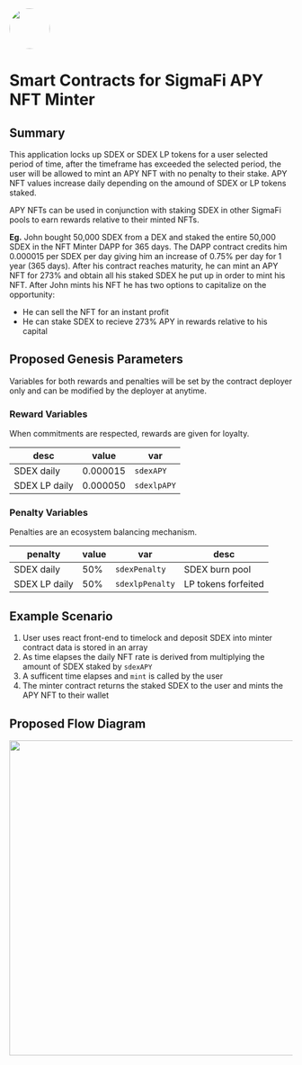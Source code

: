 <img src="https://user-images.githubusercontent.com/33762147/155625647-55c69f06-e0ea-44a8-a425-7aa086c329c5.png" style="border-radius:50%;width:72px;">

# Smart Contracts for SigmaFi APY NFT Minter

## Summary

This application locks up SDEX or SDEX LP tokens for a user selected period of time, after the timeframe has exceeded the selected period, the user will be allowed to mint an APY NFT with no penalty to their stake. APY NFT values increase daily depending on the amound of SDEX or LP tokens staked.

APY NFTs can be used in conjunction with staking SDEX in other SigmaFi pools to earn rewards relative to their minted NFTs.

**Eg.** John bought 50,000 SDEX from a DEX and staked the entire 50,000 SDEX in the NFT Minter DAPP for 365 days. The DAPP contract credits him 0.000015 per SDEX per day giving him an increase of 0.75% per day for 1 year (365 days). After his contract reaches maturity, he can mint an APY NFT for 273% and obtain all his staked SDEX he put up in order to mint his NFT. After John mints his NFT he has two options to capitalize on the opportunity:
* He can sell the NFT for an instant profit
* He can stake SDEX to recieve 273% APY in rewards relative to his capital

## Proposed Genesis Parameters
Variables for both rewards and penalties will be set by the contract deployer only and can be modified by the deployer at anytime.

### Reward Variables
When commitments are respected, rewards are given for loyalty.
<div align="center">
  
|desc|value|var|
|-------------|--------|-----------|
|SDEX daily   |0.000015|`sdexAPY`  |
|SDEX LP daily|0.000050|`sdexlpAPY`|
  
</div>

### Penalty Variables
Penalties are an ecosystem balancing mechanism.
<div align="center">
  
|penalty|value|var|desc|
|-------------|--------|----------|-----------|
|SDEX daily   |50%|`sdexPenalty`  |SDEX burn pool|
|SDEX LP daily|50%|`sdexlpPenalty`|LP tokens forfeited|
  
</div>
  
## Example Scenario

1. User uses react front-end to timelock and deposit SDEX into minter contract data is stored in an array
2. As time elapses the daily NFT rate is derived from multiplying the amount of SDEX staked by `sdexAPY`
3. A sufficent time elapses and `mint` is called by the user
4. The minter contract returns the staked SDEX to the user and mints the APY NFT to their wallet
  
## Proposed Flow Diagram
<p align="center">
<img src="https://user-images.githubusercontent.com/33762147/170386375-8f26cc01-7c99-414c-b578-af8d90d4b70b.png" style="width:560px;">
</p>
